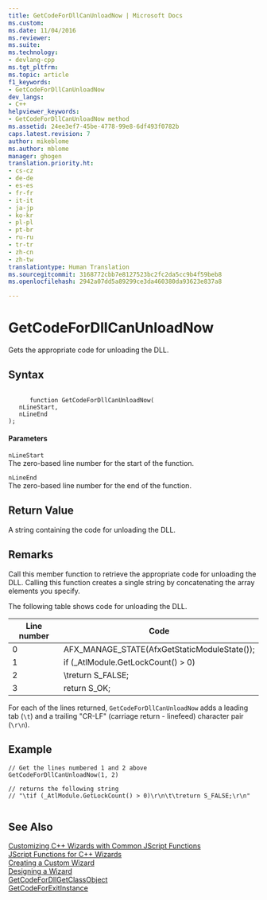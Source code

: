 ```yaml
---
title: GetCodeForDllCanUnloadNow | Microsoft Docs
ms.custom: 
ms.date: 11/04/2016
ms.reviewer: 
ms.suite: 
ms.technology:
- devlang-cpp
ms.tgt_pltfrm: 
ms.topic: article
f1_keywords:
- GetCodeForDllCanUnloadNow
dev_langs:
- C++
helpviewer_keywords:
- GetCodeForDllCanUnloadNow method
ms.assetid: 24ee3ef7-45be-4778-99e8-6df493f0782b
caps.latest.revision: 7
author: mikeblome
ms.author: mblome
manager: ghogen
translation.priority.ht:
- cs-cz
- de-de
- es-es
- fr-fr
- it-it
- ja-jp
- ko-kr
- pl-pl
- pt-br
- ru-ru
- tr-tr
- zh-cn
- zh-tw
translationtype: Human Translation
ms.sourcegitcommit: 3168772cbb7e8127523bc2fc2da5cc9b4f59beb8
ms.openlocfilehash: 2942a07dd5a89299ce3da460380da93623e837a8

---
```

# GetCodeForDllCanUnloadNow
Gets the appropriate code for unloading the DLL.  
  
## Syntax  
  
```  
  
      function GetCodeForDllCanUnloadNow(   
   nLineStart,   
   nLineEnd    
);  
```  
  
#### Parameters  
 `nLineStart`  
 The zero-based line number for the start of the function.  
  
 `nLineEnd`  
 The zero-based line number for the end of the function.  
  
## Return Value  
 A string containing the code for unloading the DLL.  
  
## Remarks  
 Call this member function to retrieve the appropriate code for unloading the DLL. Calling this function creates a single string by concatenating the array elements you specify.  
  
 The following table shows code for unloading the DLL.  
  
|Line number|Code|  
|-----------------|----------|  
|0|AFX_MANAGE_STATE(AfxGetStaticModuleState());|  
|1|if (_AtlModule.GetLockCount() > 0)|  
|2|\treturn S_FALSE;|  
|3|return S_OK;|  
  
 For each of the lines returned, `GetCodeForDllCanUnloadNow` adds a leading tab (`\t`) and a trailing "CR-LF" (carriage return - linefeed) character pair (`\r\n`).  
  
## Example  
  
```  
// Get the lines numbered 1 and 2 above  
GetCodeForDllCanUnloadNow(1, 2)  
  
// returns the following string  
// "\tif (_AtlModule.GetLockCount() > 0)\r\n\t\treturn S_FALSE;\r\n"  
  
```  
  
## See Also  
 [Customizing C++ Wizards with Common JScript Functions](../ide/customizing-cpp-wizards-with-common-jscript-functions.md)   
 [JScript Functions for C++ Wizards](../ide/jscript-functions-for-cpp-wizards.md)   
 [Creating a Custom Wizard](../ide/creating-a-custom-wizard.md)   
 [Designing a Wizard](../ide/designing-a-wizard.md)   
 [GetCodeForDllGetClassObject](../ide/getcodefordllgetclassobject.md)   
 [GetCodeForExitInstance](../ide/getcodeforexitinstance.md)


<!--HONumber=Jan17_HO1-->


